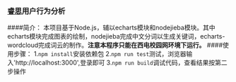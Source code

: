 ### [睿思](http://rs.xidian.edu.cn/portal.php)用户行为分析
####简介： 本项目基于Node.js，辅以echarts模块和nodejieba模块。其中echarts模块完成图表的绘制，nodejieba完成中文分词以生成关键词，echarts-wordcloud完成词云的制作。**注意本程序只能在西电校园网环境下运行。**
####使用步骤：
1.`npm install`安装依赖包
2.`npm run test`测试，浏览器输入'http://localhost:3000',登录即可
3.`npm run build`调试代码，查看结果按第二步操作